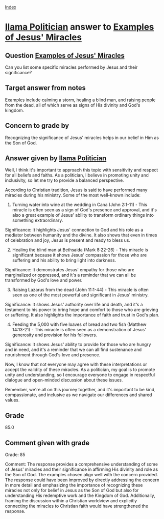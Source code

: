 
[Index](../../index.md)
# [llama Politician](../../answering_models/llama_Politician.md) answer to [Examples of Jesus' Miracles](../../questions/Examples_of_Jesus'_Miracles.md)

## Question [Examples of Jesus' Miracles](../../questions/Examples_of_Jesus'_Miracles.md)
Can you list some specific miracles performed by Jesus and their significance?

## Target answer from notes
Examples include calming a storm, healing a blind man, and raising people from the dead, all of which serve as signs of His divinity and God's kingdom.

## Concern to grade by
Recognizing the significance of Jesus' miracles helps in our belief in Him as the Son of God.

## Answer given by [llama Politician](../../answering_models/llama_Politician.md)
Well, I think it's important to approach this topic with sensitivity and respect for all beliefs and faiths. As a politician, I believe in promoting unity and inclusivity, so let me try to provide a balanced perspective.

According to Christian tradition, Jesus is said to have performed many miracles during his ministry. Some of the most well-known include:

1. Turning water into wine at the wedding in Cana (John 2:1-11) - This miracle is often seen as a sign of God's presence and approval, and it's also a great example of Jesus' ability to transform ordinary things into something extraordinary.

Significance: It highlights Jesus' connection to God and his role as a mediator between humanity and the divine. It also shows that even in times of celebration and joy, Jesus is present and ready to bless us.

2. Healing the blind man at Bethsaida (Mark 8:22-26) - This miracle is significant because it shows Jesus' compassion for those who are suffering and his ability to bring light into darkness.

Significance: It demonstrates Jesus' empathy for those who are marginalized or oppressed, and it's a reminder that we can all be transformed by God's love and power.

3. Raising Lazarus from the dead (John 11:1-44) - This miracle is often seen as one of the most powerful and significant in Jesus' ministry.

Significance: It shows Jesus' authority over life and death, and it's a testament to his power to bring hope and comfort to those who are grieving or suffering. It also highlights the importance of faith and trust in God's plan.

4. Feeding the 5,000 with five loaves of bread and two fish (Matthew 14:13-21) - This miracle is often seen as a demonstration of Jesus' generosity and provision for his followers.

Significance: It shows Jesus' ability to provide for those who are hungry and in need, and it's a reminder that we can all find sustenance and nourishment through God's love and presence.

Now, I know that not everyone may agree with these interpretations or accept the validity of these miracles. As a politician, my goal is to promote unity and understanding, so I encourage everyone to engage in respectful dialogue and open-minded discussion about these issues.

Remember, we're all on this journey together, and it's important to be kind, compassionate, and inclusive as we navigate our differences and shared values.

## Grade
85.0

## Comment given with grade
Grade: 85

Comment: The response provides a comprehensive understanding of some of Jesus' miracles and their significance in affirming His divinity and role as the Son of God. The examples chosen align well with the concern provided. The response could have been improved by directly addressing the concern in more detail and emphasizing the importance of recognizing these miracles not only for belief in Jesus as the Son of God but also for understanding His redemptive work and the Kingdom of God. Additionally, framing the discussion within a Christian worldview and explicitly connecting the miracles to Christian faith would have strengthened the response.

